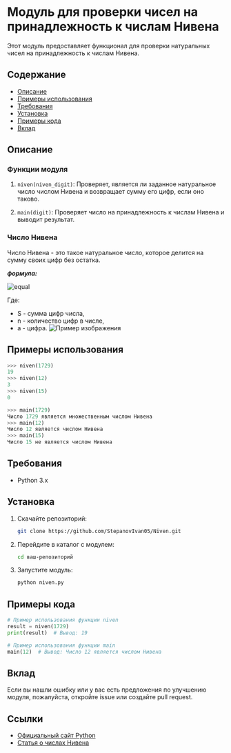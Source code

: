 # Модуль для проверки чисел на принадлежность к числам Нивена

Этот модуль предоставляет функционал для проверки натуральных чисел на принадлежность к числам Нивена.

## Содержание

- [Описание](#описание)
- [Примеры использования](#примеры-использования)
- [Требования](#требования)
- [Установка](#установка)
- [Примеры кода](#примеры-кода)
- [Вклад](#вклад)

## Описание

### Функции модуля

1. `niven(niven_digit)`: Проверяет, является ли заданное натуральное число числом Нивена и возвращает сумму его цифр, если оно таково.

2. `main(digit)`: Проверяет число на принадлежность к числам Нивена и выводит результат.

### Число Нивена

Число Нивена - это такое натуральное число, которое делится на сумму своих цифр без остатка.

**_формула:_**

![equal](https://latex.codecogs.com/svg.image?S=\sum_{i=1}^{n}a_i)

Где:
- S - сумма цифр числа,
- n - количество цифр в числе,
- a - цифра.
![Пример изображения](https://present5.com/presentation/127350_450035801/image-2.jpg)

## Примеры использования

```python
>>> niven(1729)
19
>>> niven(12)
3
>>> niven(15)
0

>>> main(1729)
Число 1729 является множественным числом Нивена
>>> main(12)
Число 12 является числом Нивена
>>> main(15)
Число 15 не является числом Нивена
```

## Требования

- Python 3.x

## Установка

1. Скачайте репозиторий:

    ```bash
    git clone https://github.com/StepanovIvan05/Niven.git
    ```

2. Перейдите в каталог с модулем:

    ```bash
    cd ваш-репозиторий
    ```

3. Запустите модуль:

    ```bash
    python niven.py
    ```

## Примеры кода

```python
# Пример использования функции niven
result = niven(1729)
print(result)  # Вывод: 19

# Пример использования функции main
main(12)  # Вывод: Число 12 является числом Нивена
```

## Вклад

Если вы нашли ошибку или у вас есть предложения по улучшению модуля, пожалуйста, откройте issue или создайте pull request.


## Ссылки

- [Официальный сайт Python](https://www.python.org/)
- [Статья о числах Нивена](https://ru.wikipedia.org/wiki/Числа_харшад)
